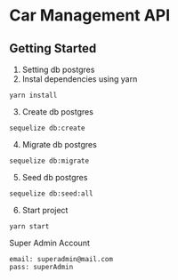 # Car Management API

## Getting Started

1. Setting db postgres
2. Instal dependencies using yarn

```
yarn install
```

3. Create db postgres

```
sequelize db:create
```

4. Migrate db postgres

```
sequelize db:migrate
```

5. Seed db postgres

```
sequelize db:seed:all
```

6. Start project

```
yarn start
```


Super Admin Account

```
email: superadmin@mail.com
pass: superAdmin
```


